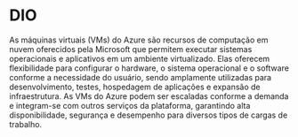 # DIO

As máquinas virtuais (VMs) do Azure são recursos de computação em nuvem oferecidos pela Microsoft que permitem executar sistemas operacionais e aplicativos em um ambiente virtualizado. Elas oferecem flexibilidade para configurar o hardware, o sistema operacional e o software conforme a necessidade do usuário, sendo amplamente utilizadas para desenvolvimento, testes, hospedagem de aplicações e expansão de infraestrutura. As VMs do Azure podem ser escaladas conforme a demanda e integram-se com outros serviços da plataforma, garantindo alta disponibilidade, segurança e desempenho para diversos tipos de cargas de trabalho.
